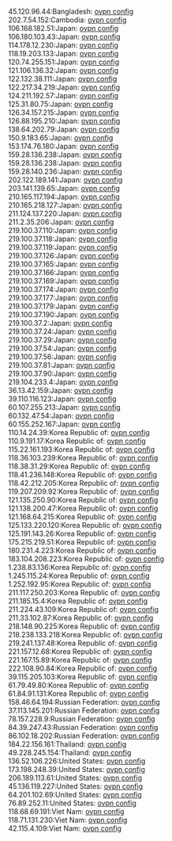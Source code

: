 45.120.96.44:Bangladesh: [ovpn config](vpn/45_120_96_44.ovpn)  
202.7.54.152:Cambodia: [ovpn config](vpn/202_7_54_152.ovpn)  
106.168.182.51:Japan: [ovpn config](vpn/106_168_182_51.ovpn)  
106.180.103.43:Japan: [ovpn config](vpn/106_180_103_43.ovpn)  
114.178.12.230:Japan: [ovpn config](vpn/114_178_12_230.ovpn)  
118.19.203.133:Japan: [ovpn config](vpn/118_19_203_133.ovpn)  
120.74.255.151:Japan: [ovpn config](vpn/120_74_255_151.ovpn)  
121.106.136.32:Japan: [ovpn config](vpn/121_106_136_32.ovpn)  
122.132.38.111:Japan: [ovpn config](vpn/122_132_38_111.ovpn)  
122.217.34.219:Japan: [ovpn config](vpn/122_217_34_219.ovpn)  
124.211.192.57:Japan: [ovpn config](vpn/124_211_192_57.ovpn)  
125.31.80.75:Japan: [ovpn config](vpn/125_31_80_75.ovpn)  
126.34.157.215:Japan: [ovpn config](vpn/126_34_157_215.ovpn)  
126.88.195.210:Japan: [ovpn config](vpn/126_88_195_210.ovpn)  
138.64.202.79:Japan: [ovpn config](vpn/138_64_202_79.ovpn)  
150.9.183.65:Japan: [ovpn config](vpn/150_9_183_65.ovpn)  
153.174.76.180:Japan: [ovpn config](vpn/153_174_76_180.ovpn)  
159.28.136.238:Japan: [ovpn config](vpn/159_28_136_238.ovpn)  
159.28.136.238:Japan: [ovpn config](vpn/159_28_136_238.ovpn)  
159.28.140.236:Japan: [ovpn config](vpn/159_28_140_236.ovpn)  
202.122.189.141:Japan: [ovpn config](vpn/202_122_189_141.ovpn)  
203.141.139.65:Japan: [ovpn config](vpn/203_141_139_65.ovpn)  
210.165.117.194:Japan: [ovpn config](vpn/210_165_117_194.ovpn)  
210.165.218.127:Japan: [ovpn config](vpn/210_165_218_127.ovpn)  
211.124.137.220:Japan: [ovpn config](vpn/211_124_137_220.ovpn)  
211.2.35.206:Japan: [ovpn config](vpn/211_2_35_206.ovpn)  
219.100.37.110:Japan: [ovpn config](vpn/219_100_37_110.ovpn)  
219.100.37.118:Japan: [ovpn config](vpn/219_100_37_118.ovpn)  
219.100.37.119:Japan: [ovpn config](vpn/219_100_37_119.ovpn)  
219.100.37.126:Japan: [ovpn config](vpn/219_100_37_126.ovpn)  
219.100.37.165:Japan: [ovpn config](vpn/219_100_37_165.ovpn)  
219.100.37.166:Japan: [ovpn config](vpn/219_100_37_166.ovpn)  
219.100.37.169:Japan: [ovpn config](vpn/219_100_37_169.ovpn)  
219.100.37.174:Japan: [ovpn config](vpn/219_100_37_174.ovpn)  
219.100.37.177:Japan: [ovpn config](vpn/219_100_37_177.ovpn)  
219.100.37.179:Japan: [ovpn config](vpn/219_100_37_179.ovpn)  
219.100.37.190:Japan: [ovpn config](vpn/219_100_37_190.ovpn)  
219.100.37.2:Japan: [ovpn config](vpn/219_100_37_2.ovpn)  
219.100.37.24:Japan: [ovpn config](vpn/219_100_37_24.ovpn)  
219.100.37.29:Japan: [ovpn config](vpn/219_100_37_29.ovpn)  
219.100.37.54:Japan: [ovpn config](vpn/219_100_37_54.ovpn)  
219.100.37.56:Japan: [ovpn config](vpn/219_100_37_56.ovpn)  
219.100.37.81:Japan: [ovpn config](vpn/219_100_37_81.ovpn)  
219.100.37.90:Japan: [ovpn config](vpn/219_100_37_90.ovpn)  
219.104.233.4:Japan: [ovpn config](vpn/219_104_233_4.ovpn)  
36.13.42.159:Japan: [ovpn config](vpn/36_13_42_159.ovpn)  
39.110.116.123:Japan: [ovpn config](vpn/39_110_116_123.ovpn)  
60.107.255.213:Japan: [ovpn config](vpn/60_107_255_213.ovpn)  
60.132.47.54:Japan: [ovpn config](vpn/60_132_47_54.ovpn)  
60.155.252.167:Japan: [ovpn config](vpn/60_155_252_167.ovpn)  
110.14.24.39:Korea Republic of: [ovpn config](vpn/110_14_24_39.ovpn)  
110.9.191.17:Korea Republic of: [ovpn config](vpn/110_9_191_17.ovpn)  
115.22.161.193:Korea Republic of: [ovpn config](vpn/115_22_161_193.ovpn)  
118.36.103.239:Korea Republic of: [ovpn config](vpn/118_36_103_239.ovpn)  
118.38.31.29:Korea Republic of: [ovpn config](vpn/118_38_31_29.ovpn)  
118.41.236.148:Korea Republic of: [ovpn config](vpn/118_41_236_148.ovpn)  
118.42.212.205:Korea Republic of: [ovpn config](vpn/118_42_212_205.ovpn)  
119.207.209.92:Korea Republic of: [ovpn config](vpn/119_207_209_92.ovpn)  
121.135.250.90:Korea Republic of: [ovpn config](vpn/121_135_250_90.ovpn)  
121.138.200.47:Korea Republic of: [ovpn config](vpn/121_138_200_47.ovpn)  
121.168.64.215:Korea Republic of: [ovpn config](vpn/121_168_64_215.ovpn)  
125.133.220.120:Korea Republic of: [ovpn config](vpn/125_133_220_120.ovpn)  
125.191.143.26:Korea Republic of: [ovpn config](vpn/125_191_143_26.ovpn)  
175.215.219.51:Korea Republic of: [ovpn config](vpn/175_215_219_51.ovpn)  
180.231.4.223:Korea Republic of: [ovpn config](vpn/180_231_4_223.ovpn)  
183.104.208.223:Korea Republic of: [ovpn config](vpn/183_104_208_223.ovpn)  
1.238.83.136:Korea Republic of: [ovpn config](vpn/1_238_83_136.ovpn)  
1.245.115.24:Korea Republic of: [ovpn config](vpn/1_245_115_24.ovpn)  
1.252.192.95:Korea Republic of: [ovpn config](vpn/1_252_192_95.ovpn)  
211.117.250.203:Korea Republic of: [ovpn config](vpn/211_117_250_203.ovpn)  
211.185.15.4:Korea Republic of: [ovpn config](vpn/211_185_15_4.ovpn)  
211.224.43.109:Korea Republic of: [ovpn config](vpn/211_224_43_109.ovpn)  
211.33.102.87:Korea Republic of: [ovpn config](vpn/211_33_102_87.ovpn)  
218.148.90.225:Korea Republic of: [ovpn config](vpn/218_148_90_225.ovpn)  
218.238.133.218:Korea Republic of: [ovpn config](vpn/218_238_133_218.ovpn)  
219.241.137.48:Korea Republic of: [ovpn config](vpn/219_241_137_48.ovpn)  
221.157.12.68:Korea Republic of: [ovpn config](vpn/221_157_12_68.ovpn)  
221.167.15.89:Korea Republic of: [ovpn config](vpn/221_167_15_89.ovpn)  
222.108.90.84:Korea Republic of: [ovpn config](vpn/222_108_90_84.ovpn)  
39.115.205.103:Korea Republic of: [ovpn config](vpn/39_115_205_103.ovpn)  
61.79.49.80:Korea Republic of: [ovpn config](vpn/61_79_49_80.ovpn)  
61.84.91.131:Korea Republic of: [ovpn config](vpn/61_84_91_131.ovpn)  
158.46.64.194:Russian Federation: [ovpn config](vpn/158_46_64_194.ovpn)  
37.113.145.201:Russian Federation: [ovpn config](vpn/37_113_145_201.ovpn)  
78.157.228.9:Russian Federation: [ovpn config](vpn/78_157_228_9.ovpn)  
84.39.247.43:Russian Federation: [ovpn config](vpn/84_39_247_43.ovpn)  
86.102.18.202:Russian Federation: [ovpn config](vpn/86_102_18_202.ovpn)  
184.22.156.161:Thailand: [ovpn config](vpn/184_22_156_161.ovpn)  
49.228.245.154:Thailand: [ovpn config](vpn/49_228_245_154.ovpn)  
136.52.106.226:United States: [ovpn config](vpn/136_52_106_226.ovpn)  
173.198.248.39:United States: [ovpn config](vpn/173_198_248_39.ovpn)  
206.189.113.61:United States: [ovpn config](vpn/206_189_113_61.ovpn)  
45.136.119.227:United States: [ovpn config](vpn/45_136_119_227.ovpn)  
64.201.102.69:United States: [ovpn config](vpn/64_201_102_69.ovpn)  
76.89.252.11:United States: [ovpn config](vpn/76_89_252_11.ovpn)  
118.68.69.191:Viet Nam: [ovpn config](vpn/118_68_69_191.ovpn)  
118.71.131.230:Viet Nam: [ovpn config](vpn/118_71_131_230.ovpn)  
42.115.4.109:Viet Nam: [ovpn config](vpn/42_115_4_109.ovpn)  
